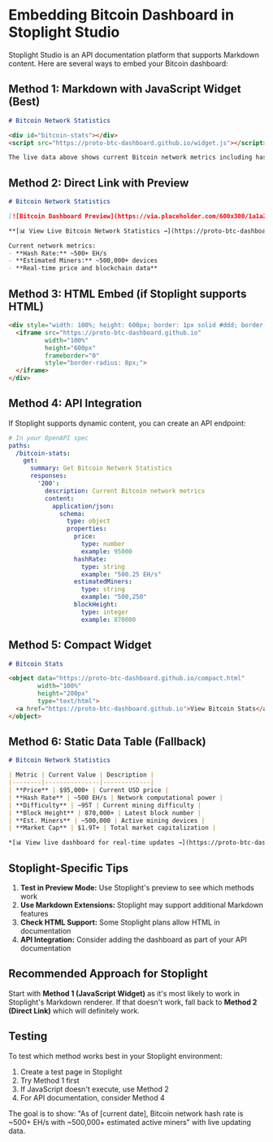 # Embedding Bitcoin Dashboard in Stoplight Studio

Stoplight Studio is an API documentation platform that supports Markdown content. Here are several ways to embed your Bitcoin dashboard:

## Method 1: Markdown with JavaScript Widget (Best)

```markdown
# Bitcoin Network Statistics

<div id="bitcoin-stats"></div>
<script src="https://proto-btc-dashboard.github.io/widget.js"></script>

The live data above shows current Bitcoin network metrics including hash rate (~500+ EH/s) and estimated active miners (~500,000+ devices).
```

## Method 2: Direct Link with Preview

```markdown
# Bitcoin Network Statistics

[![Bitcoin Dashboard Preview](https://via.placeholder.com/600x300/1a1a2e/f7931a?text=Bitcoin+Network+Dashboard)](https://proto-btc-dashboard.github.io)

**[📊 View Live Bitcoin Network Statistics →](https://proto-btc-dashboard.github.io)**

Current network metrics:
- **Hash Rate:** ~500+ EH/s
- **Estimated Miners:** ~500,000+ devices  
- **Real-time price and blockchain data**
```

## Method 3: HTML Embed (if Stoplight supports HTML)

```html
<div style="width: 100%; height: 600px; border: 1px solid #ddd; border-radius: 8px;">
  <iframe src="https://proto-btc-dashboard.github.io" 
          width="100%" 
          height="600px" 
          frameborder="0"
          style="border-radius: 8px;">
  </iframe>
</div>
```

## Method 4: API Integration

If Stoplight supports dynamic content, you can create an API endpoint:

```yaml
# In your OpenAPI spec
paths:
  /bitcoin-stats:
    get:
      summary: Get Bitcoin Network Statistics
      responses:
        '200':
          description: Current Bitcoin network metrics
          content:
            application/json:
              schema:
                type: object
                properties:
                  price:
                    type: number
                    example: 95000
                  hashRate:
                    type: string
                    example: "500.25 EH/s"
                  estimatedMiners:
                    type: string
                    example: "500,250"
                  blockHeight:
                    type: integer
                    example: 870000
```

## Method 5: Compact Widget

```markdown
# Bitcoin Stats

<object data="https://proto-btc-dashboard.github.io/compact.html" 
        width="100%" 
        height="200px" 
        type="text/html">
  <a href="https://proto-btc-dashboard.github.io">View Bitcoin Stats</a>
</object>
```

## Method 6: Static Data Table (Fallback)

```markdown
# Bitcoin Network Statistics

| Metric | Current Value | Description |
|--------|---------------|-------------|
| **Price** | $95,000+ | Current USD price |
| **Hash Rate** | ~500 EH/s | Network computational power |
| **Difficulty** | ~95T | Current mining difficulty |
| **Block Height** | 870,000+ | Latest block number |
| **Est. Miners** | ~500,000 | Active mining devices |
| **Market Cap** | $1.9T+ | Total market capitalization |

*[📊 View live dashboard for real-time updates →](https://proto-btc-dashboard.github.io)*
```

## Stoplight-Specific Tips

1. **Test in Preview Mode:** Use Stoplight's preview to see which methods work
2. **Use Markdown Extensions:** Stoplight may support additional Markdown features
3. **Check HTML Support:** Some Stoplight plans allow HTML in documentation
4. **API Integration:** Consider adding the dashboard as part of your API documentation

## Recommended Approach for Stoplight

Start with **Method 1 (JavaScript Widget)** as it's most likely to work in Stoplight's Markdown renderer. If that doesn't work, fall back to **Method 2 (Direct Link)** which will definitely work.

## Testing

To test which method works best in your Stoplight environment:

1. Create a test page in Stoplight
2. Try Method 1 first
3. If JavaScript doesn't execute, use Method 2
4. For API documentation, consider Method 4

The goal is to show: "As of [current date], Bitcoin network hash rate is ~500+ EH/s with ~500,000+ estimated active miners" with live updating data.
